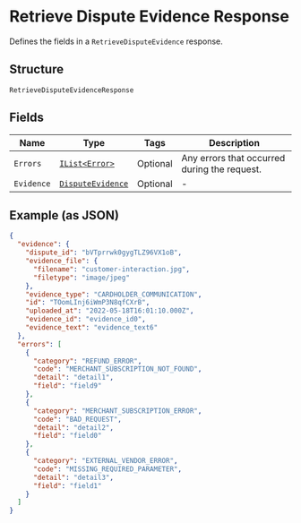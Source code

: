 
# Retrieve Dispute Evidence Response

Defines the fields in a `RetrieveDisputeEvidence` response.

## Structure

`RetrieveDisputeEvidenceResponse`

## Fields

| Name | Type | Tags | Description |
|  --- | --- | --- | --- |
| `Errors` | [`IList<Error>`](../../doc/models/error.md) | Optional | Any errors that occurred during the request. |
| `Evidence` | [`DisputeEvidence`](../../doc/models/dispute-evidence.md) | Optional | - |

## Example (as JSON)

```json
{
  "evidence": {
    "dispute_id": "bVTprrwk0gygTLZ96VX1oB",
    "evidence_file": {
      "filename": "customer-interaction.jpg",
      "filetype": "image/jpeg"
    },
    "evidence_type": "CARDHOLDER_COMMUNICATION",
    "id": "TOomLInj6iWmP3N8qfCXrB",
    "uploaded_at": "2022-05-18T16:01:10.000Z",
    "evidence_id": "evidence_id0",
    "evidence_text": "evidence_text6"
  },
  "errors": [
    {
      "category": "REFUND_ERROR",
      "code": "MERCHANT_SUBSCRIPTION_NOT_FOUND",
      "detail": "detail1",
      "field": "field9"
    },
    {
      "category": "MERCHANT_SUBSCRIPTION_ERROR",
      "code": "BAD_REQUEST",
      "detail": "detail2",
      "field": "field0"
    },
    {
      "category": "EXTERNAL_VENDOR_ERROR",
      "code": "MISSING_REQUIRED_PARAMETER",
      "detail": "detail3",
      "field": "field1"
    }
  ]
}
```

